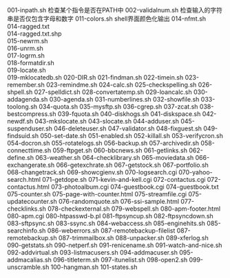 001-inpath.sh				检查某个指令是否在PATH中
002-validalnum.sh			检查输入的字符串是否仅包含字母和数字
011-colors.sh				shell界面颜色化输出
014-nfmt.sh				
014-ragged.txt				
014-ragged.txt.shp		
015-newrm.sh		
016-unrm.sh				
017-logrm.sh			
018-formatdir.sh			
019-locate.sh				
019-mklocatedb.sh
020-DIR.sh
021-findman.sh
022-timein.sh
023-remember.sh
023-remindme.sh
024-calc.sh
025-checkspelling.sh
026-shpell.sh
027-spelldict.sh
028-convertatemp.sh
029-loancalc.sh
030-addagenda.sh
030-agenda.sh
031-numberlines.sh
032-showfile.sh
033-toolong.sh
034-quota.sh
035-mysftp.sh
036-cgrep.sh
037-zcat.sh
038-bestcompress.sh
039-fquota.sh
040-diskhogs.sh
041-diskspace.sh
042-newdf.sh
043-mkslocate.sh
043-slocate.sh
044-adduser.sh
045-suspenduser.sh
046-deleteuser.sh
047-validator.sh
048-fixguest.sh
049-findsuid.sh
050-set-date.sh
051-enabled.sh
052-killall.sh
053-verifycron.sh
054-docron.sh
055-rotatelogs.sh
056-backup.sh
057-archivedir.sh
058-connecttime.sh
059-ftpget.sh
060-bbcnews.sh
061-getlinks.sh
062-define.sh
063-weather.sh
064-checklibrary.sh
065-moviedata.sh
066-exchangerate.sh
066-getexchrate.sh
067-getstock.sh
067-portfolio.sh
068-changetrack.sh
069-showcgienv.sh
070-logsearch.cgi
070-yahoo-search.html
071-getdope.sh
071-kevin-and-kell.cgi
072-contactus.cgi
072-contactus.html
073-photoalbum.cgi
074-guestbook.cgi
074-guestbook.txt
075-counter.sh
075-page-with-counter.html
075-streamfile.cgi
075-updatecounter.sh
076-randomquote.sh
076-ssi-sample.html
077-checklinks.sh
078-checkexternal.sh
079-webspell.sh
080-apm-footer.html
080-apm.cgi
080-htpasswd-b.pl
081-ftpsyncup.sh
082-ftpsyncdown.sh
083-sftpsync.sh
083-ssync.sh
084-webaccess.sh
085-enginehits.sh
085-searchinfo.sh
086-weberrors.sh
087-remotebackup-filelist
087-remotebackup.sh
087-trimmailbox.sh
088-unpacker.sh
089-xferlog.sh
090-getstats.sh
090-netperf.sh
091-renicename.sh
091-watch-and-nice.sh
092-addvirtual.sh
093-listmacusers.sh
094-addmacuser.sh
095-addmacalias.sh
096-titleterm.sh
097-itunelist.sh
098-open2.sh
099-unscramble.sh
100-hangman.sh
101-states.sh
